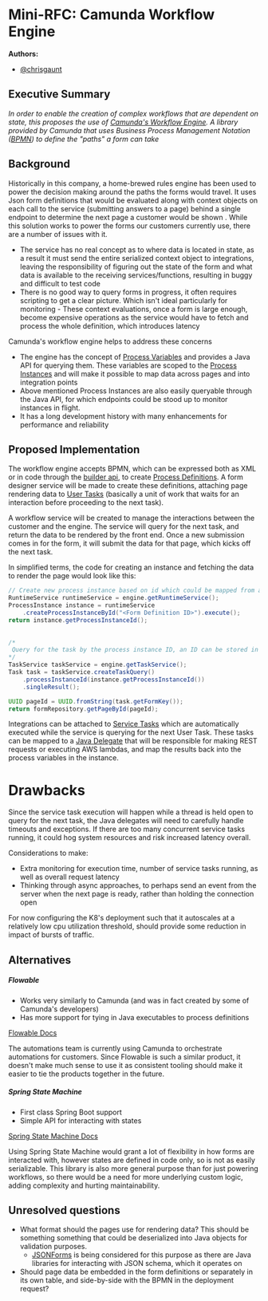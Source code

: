 
# Mini-RFC: Camunda Workflow Engine

**Authors:**

- [@chrisgaunt](https://github.com/cgtopher)
## Executive Summary

*In order to enable the creation of complex workflows that are dependent on state, this proposes the use of [Camunda's Workflow Engine](https://camunda.com/platform-7/workflow-engine/). A library provided by Camunda that uses Business Process Management Notation ([BPMN](https://www.bpmn.org/)) to define the "paths" a form can take*

## Background

Historically in this company, a home-brewed rules engine has been used to power the decision making around the paths the forms would travel.  It uses Json form definitions that would be evaluated along with context objects on each call to the service (submitting answers to a page) behind a single endpoint to determine the next page a customer would be shown . While this solution works to power the forms our customers currently use, there are a number of issues with it.

- The service has no real concept as to where data is located in state, as a result it must send the entire serialized context object to integrations, leaving the responsibility of figuring out the state of the form and what data is available to the receiving services/functions, resulting in buggy and difficult to test code
- There is no good way to query forms in progress, it often requires scripting to get a clear picture. Which isn't ideal particularly for monitoring  - These context evaluations, once a form is large enough, become expensive operations as the service would have to fetch and process the whole definition, which introduces latency

Camunda's workflow engine helps to address these concerns
- The engine has the concept of [Process Variables](https://docs.camunda.org/manual/latest/user-guide/process-engine/variables/) and provides a Java API for querying them. These variables are scoped to the [Process Instances](https://docs.camunda.org/manual/latest/user-guide/process-engine/process-engine-concepts/#process-instances) and will make it possible to map data across pages and into integration points
- Above mentioned Process Instances are also easily queryable through the Java API, for which endpoints could be stood up to monitor instances in flight.
- It has a long development history with many enhancements for performance and reliability
## Proposed Implementation

The workflow engine accepts BPMN, which can be expressed both as XML or in code through the [builder api](https://docs.camunda.org/manual/latest/user-guide/model-api/bpmn-model-api/create-a-model/), to create [Process Definitions](https://docs.camunda.org/manual/latest/user-guide/process-engine/process-engine-concepts/#process-definitions). A form designer service will be made to create these definitions, attaching page rendering data to [User Tasks](https://docs.camunda.org/manual/7.20/reference/bpmn20/tasks/user-task/) (basically a unit of work that waits for an interaction before proceeding to the next task).

A workflow service will be created to manage the interactions between the customer and the engine. The service will query for the next task, and return the data to be rendered by the front end. Once a new submission comes in for the form, it will submit the data for that page, which kicks off the next task. 

In simplified terms, the code for creating an instance and fetching the data to render the page would look like this:

```Java
// Create new process instance based on id which could be mapped from a slug  
RuntimeService runtimeService = engine.getRuntimeService();  
ProcessInstance instance = runtimeService
    .createProcessInstanceById("<Form Definition ID>").execute();  
return instance.getProcessInstanceId();  
  
  
/*  
 Query for the task by the process instance ID, an ID can be stored in the  task's "formKey" field which is placed by default by Camunda 
*/
TaskService taskService = engine.getTaskService();
Task task = taskService.createTaskQuery()
    .processInstanceId(instance.getProcessInstanceId())
    .singleResult();

UUID pageId = UUID.fromString(task.getFormKey());  
return formRepository.getPageById(pageId);
```


Integrations can be attached to [Service Tasks](https://docs.camunda.org/manual/latest/reference/bpmn20/tasks/service-task/)  which are automatically executed while the service is querying for the next User Task. These tasks can be mapped to a [Java Delegate](https://docs.camunda.org/manual/7.20/user-guide/process-engine/delegation-code/#java-delegate) that will be responsible for making REST requests or executing AWS lambdas, and map the results back into the process variables in the instance.


# Drawbacks

Since the service task execution will happen while a thread is held open to query for the next task, the Java delegates will need to carefully handle timeouts and exceptions. If there are too many concurrent service tasks running, it could hog system resources and risk increased latency overall.

Considerations to make:
- Extra monitoring for execution time, number of service tasks running, as well as overall request latency
- Thinking through async approaches, to perhaps send an event from the server when the next page is ready, rather than holding the connection open

For now configuring the K8's deployment such that it autoscales at a relatively low cpu utilization threshold, should provide some reduction in impact of bursts of traffic.  

## Alternatives

##### Flowable
- Works very similarly to Camunda (and was in fact created by some of Camunda's developers)
- Has more support for tying in Java executables to process definitions

[Flowable Docs](https://documentation.flowable.com/latest/?_gl=1*10qw47*_ga*MTY1Njk2MjA2MC4xNzA2NjY3MTk5*_ga_16FH60X0R3*MTcwNjc0NTM1OC4yLjAuMTcwNjc0NTM1OC42MC4wLjA.)

The automations team is currently using Camunda to orchestrate automations for customers. Since Flowable is such a similar product, it doesn't make much sense to use it as consistent tooling should make it easier to tie the products together in the future.

##### Spring State Machine
- First class Spring Boot support
- Simple API for interacting with states

[Spring State Machine Docs](https://spring.io/projects/spring-statemachine)

Using Spring State Machine would grant a lot of flexibility in how forms are interacted with, however states are defined in code only, so is not as easily serializable. This library is also more general purpose than for just powering workflows, so there would be a need for more underlying custom logic, adding complexity and hurting maintainability. 

## Unresolved questions

- What format should the pages use for rendering data? This should be something something that could be deserialized into Java objects for validation purposes.
	- [JSONForms](https://jsonforms.io/) is being considered for this purpose as there are Java libraries for interacting with JSON schema, which it operates on 
- Should page data be embedded in the form definitions or separately in its own table, and side-by-side with the BPMN in the deployment request?
